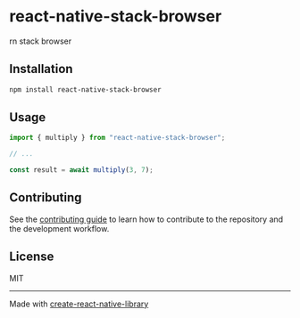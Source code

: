# react-native-stack-browser
rn stack browser
## Installation

```sh
npm install react-native-stack-browser
```

## Usage

```js
import { multiply } from "react-native-stack-browser";

// ...

const result = await multiply(3, 7);
```

## Contributing

See the [contributing guide](CONTRIBUTING.md) to learn how to contribute to the repository and the development workflow.

## License

MIT

---

Made with [create-react-native-library](https://github.com/callstack/react-native-builder-bob)
